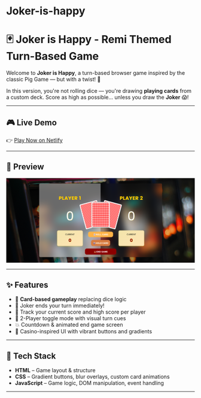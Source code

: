 # Joker-is-happy

# 🃏 Joker is Happy - Remi Themed Turn-Based Game

Welcome to **Joker is Happy**, a turn-based browser game inspired by the classic Pig Game — but with a twist! 🎴

In this version, you're not rolling dice — you're drawing **playing cards** from a custom deck. Score as high as possible... unless you draw the **Joker** 😱!

---

## 🎮 Live Demo

👉 [Play Now on Netlify](https://joker-is-happy.netlify.app)

---

## 📸 Preview

![Game Preview](./assets/game-preview.png) <!-- Ganti dengan screenshot/gif kamu -->

---

## ✨ Features

- 🎴 **Card-based gameplay** replacing dice logic
- 🤡 Joker ends your turn immediately!
- 🧠 Track your current score and high score per player
- 👥 2-Player toggle mode with visual turn cues
- 💥 Countdown & animated end game screen
- 🎰 Casino-inspired UI with vibrant buttons and gradients

---

## 🚀 Tech Stack

- **HTML** – Game layout & structure
- **CSS** – Gradient buttons, blur overlays, custom card animations
- **JavaScript** – Game logic, DOM manipulation, event handling

---
